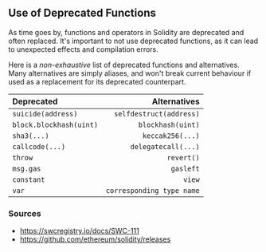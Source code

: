 ## Use of Deprecated Functions

As time goes by, functions and operators in Solidity are deprecated and often replaced. It's important to not use deprecated functions, as it can lead to unexpected effects and compilation errors.

Here is a *non-exhaustive* list of deprecated functions and alternatives. Many alternatives are simply aliases, and won't break current behaviour if used as a replacement for its deprecated counterpart.

| Deprecated              | Alternatives              |
| :---------------------- | ------------------------: |
| `suicide(address)`      |	`selfdestruct(address)`   |
| `block.blockhash(uint)` |	`blockhash(uint)`         |
| `sha3(...)`	            | `keccak256(...)`          |
| `callcode(...)`	        | `delegatecall(...)`       |
| `throw`	                | `revert()`                |
| `msg.gas`	              | `gasleft`                 |
| `constant`              | `view`                    |
| `var`	                  | `corresponding type name` |

### Sources

- https://swcregistry.io/docs/SWC-111
- https://github.com/ethereum/solidity/releases